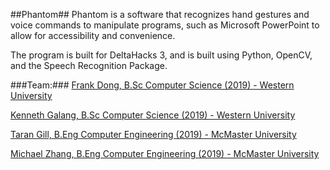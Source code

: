 ##Phantom##
Phantom is a software that recognizes hand gestures and voice commands to manipulate programs,
such as Microsoft PowerPoint to allow for accessibility and convenience.

The program is built for DeltaHacks 3, and is built using Python, OpenCV, and the Speech Recognition Package.

###Team:###
[Frank Dong, B.Sc Computer Science (2019) - Western University](https://github.com/frankdongers)

[Kenneth Galang, B.Sc Computer Science (2019) - Western University](https://github.com/kennygalang)

[Taran Gill, B.Eng Computer Engineering (2019) - McMaster University](https://github.com/taran-gill)

[Michael Zhang, B.Eng Computer Engineering (2019) - McMaster University](https://github.com/zhangm13)

